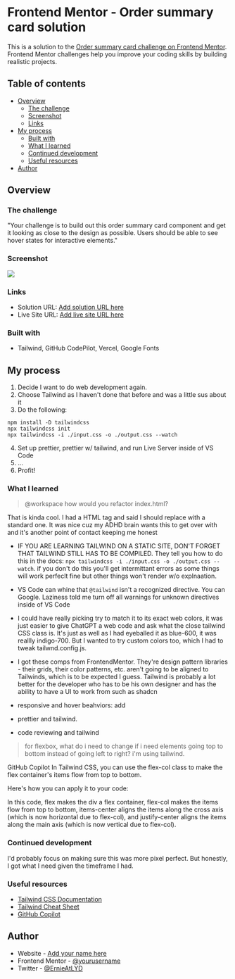 # Frontend Mentor - Order summary card solution

This is a solution to the [Order summary card challenge on Frontend Mentor](https://www.frontendmentor.io/challenges/order-summary-component-QlPmajDUj). Frontend Mentor challenges help you improve your coding skills by building realistic projects. 

## Table of contents

- [Overview](#overview)
  - [The challenge](#the-challenge)
  - [Screenshot](#screenshot)
  - [Links](#links)
- [My process](#my-process)
  - [Built with](#built-with)
  - [What I learned](#what-i-learned)
  - [Continued development](#continued-development)
  - [Useful resources](#useful-resources)
- [Author](#author)

## Overview

### The challenge

"Your challenge is to build out this order summary card component and get it looking as close to the design as possible. Users should be able to see hover states for interactive elements."

### Screenshot

![](./screenshot.jpg)

### Links

- Solution URL: [Add solution URL here](https://your-solution-url.com)
- Live Site URL: [Add live site URL here](https://your-live-site-url.com)

### Built with

- Tailwind, GitHub CodePilot, Vercel, Google Fonts

## My process

1. Decide I want to do web development again.
2. Choose Tailwind as I haven't done that before and was a little sus about it
3. Do the following:

```
npm install -D tailwindcss
npx tailwindcss init
npx tailwindcss -i ./input.css -o ./output.css --watch
```

4. Set up prettier, prettier w/ tailwind, and run Live Server inside of VS Code
5. ...
6. Profit!

### What I learned

> @workspace how would you refactor index.html?

That is kinda cool. I had a <diag> HTML tag and said I should replace with a standard one. It was nice cuz my ADHD brain wants this to get over with and it's another point of contact keeping me honest

- IF YOU ARE LEARNING TAILWIND ON A STATIC SITE, DON'T FORGET THAT TAILWIND STILL HAS TO BE COMPILED. They tell you how to do this in the docs: `npx tailwindcss -i ./input.css -o ./output.css --watch`.  if you don't do this you'll get intermittant errors as some things will work perfeclt fine but other things won't render w/o explnaation.

- VS Code can whine that `@tailwind` isn't a recognized directive. You can Google. Laziness told me turn off all warnings for unknown directives inside of VS Code

- I could have really picking try to match it to its exact web colors, it was just easier to give ChatGPT a web code and ask what the close tailwind CSS class is. It's just as well as I had eyeballed it as blue-600, it was reallly indigo-700. But I wanted to try custom colors too, which I had to tweak tailwnd.config.js. 

- I got these comps from FrontendMentor. They're design pattern libraries - their grids, their color patterns, etc.  aren't going to be aligned to Tailwinds, which is to be expected I guess. Tailwind is probably a lot better for the developer who has to be his own designer and has the ability to have a UI to work from such as shadcn

- responsive and hover beahviors: add 

- prettier and tailwind. 

- code reviewing and tailwind
> for flexbox, what do i need to change if i need elements going top to bottom instead of going left to right? i'm using tailwind.

GitHub Copilot
In Tailwind CSS, you can use the flex-col class to make the flex container's items flow from top to bottom.

Here's how you can apply it to your code:


In this code, flex makes the div a flex container, flex-col makes the items flow from top to bottom, items-center aligns the items along the cross axis (which is now horizontal due to flex-col), and justify-center aligns the items along the main axis (which is now vertical due to flex-col).

### Continued development

I'd probably focus on making sure this was more pixel perfect. But honestly, I got what I need given the timeframe I had.

### Useful resources

- [Tailwind CSS Documentation](https://tailwindcss.com/docs)
- [Tailwind Cheat Sheet](https://umeshmk.github.io/Tailwindcss-cheatsheet/)
- [GitHub Copilot](https://copilot.github.com)

## Author

- Website - [Add your name here](https://www.your-site.com)
- Frontend Mentor - [@yourusername](https://www.frontendmentor.io/profile/yourusername)
- Twitter - [@ErnieAtLYD](https://www.twitter.com/ErnieAtLYD)


